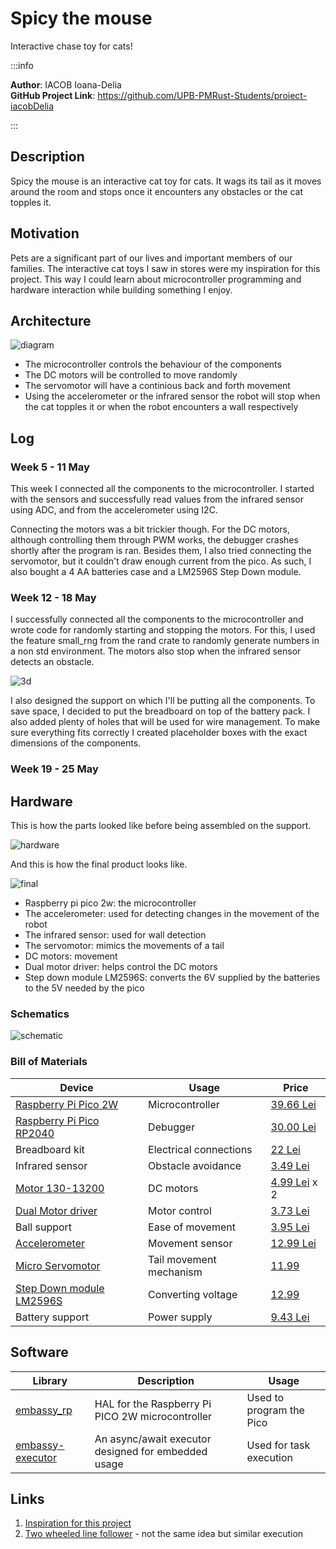 # Spicy the mouse
Interactive chase toy for cats!

:::info 

**Author**: IACOB Ioana-Delia \
**GitHub Project Link**: https://github.com/UPB-PMRust-Students/proiect-iacobDelia

:::

## Description

Spicy the mouse is an interactive cat toy for cats. It wags its tail as it moves around the room and stops once it encounters any obstacles or the cat topples it.

## Motivation

Pets are a significant part of our lives and important members of our families. The interactive cat toys I saw in stores were my inspiration for this project. This way I could learn about microcontroller programming and hardware interaction while building something I enjoy.

## Architecture 

![diagram](Spicy_the_mouse_diagram.webp "Diagram")

* The microcontroller controls the behaviour of the components
* The DC motors will be controlled to move randomly
* The servomotor will have a continious back and forth movement
* Using the accelerometer or the infrared sensor the robot will stop when the cat topples it or when the robot encounters a wall respectively

## Log

<!-- write your progress here every week -->

### Week 5 - 11 May
This week I connected all the components to the microcontroller. I started with the sensors and successfully read values from the infrared sensor using ADC, and from the accelerometer using I2C.

Connecting the motors was a bit trickier though. For the DC motors, although controlling them through PWM works, the debugger crashes shortly after the program is ran. Besides them, I also tried connecting the servomotor, but it couldn't draw enough current from the pico. As such, I also bought a 4 AA batteries case and a LM2596S Step Down module.
### Week 12 - 18 May
I successfully connected all the components to the microcontroller and wrote code for randomly starting and stopping the motors. For this, I used the feature small_rng from the rand crate to randomly generate numbers in a non std environment. The motors also stop when the infrared sensor detects an obstacle.

![3d](3d.webp "3d")

I also designed the support on which I'll be putting all the components. To save space, I decided to put the breadboard on top of the battery pack. I also added plenty of holes that will be used for wire management. To make sure everything fits correctly I created placeholder boxes with the exact dimensions of the components.
### Week 19 - 25 May

## Hardware

This is how the parts looked like before being assembled on the support.

![hardware](hardware.webp "Hardware")

And this is how the final product looks like.

![final](pm_assembled.webp "Assembled")

* Raspberry pi pico 2w: the microcontroller
* The accelerometer: used for detecting changes in the movement of the robot
* The infrared sensor: used for wall detection
* The servomotor: mimics the movements of a tail
* DC motors: movement
* Dual motor driver: helps control the DC motors
* Step down module LM2596S: converts the 6V supplied by the batteries to the 5V needed by the pico
### Schematics

![schematic](pm_project_schematic_small.svg "schematic")

### Bill of Materials

<!-- Fill out this table with all the hardware components that you might need.

The format is 
```
| [Device](link://to/device) | This is used ... | [price](link://to/store) |

```

-->

| Device    | Usage     | Price |
|-----------|-----------|-------|
| [Raspberry Pi Pico 2W](https://datasheets.raspberrypi.com/picow/pico-2-w-datasheet.pdf) | Microcontroller | [39.66 Lei](https://www.optimusdigital.ro/ro/placi-raspberry-pi/13327-raspberry-pi-pico-2-w.html) |
| [Raspberry Pi Pico RP2040](https://datasheets.raspberrypi.com/rp2040/rp2040-datasheet.pdf) | Debugger | [30.00 Lei](https://www.emag.ro/microcontroller-raspberry-pi-rp2040-pico/pd/DKQQWNMBM/) |
| Breadboard kit | Electrical connections | [22 Lei](https://www.optimusdigital.ro/ro/kituri/2222-kit-breadboard-hq-830-p.html?search_query=Kit+Breadboard+HQ830+cu+Fire+%C8%99i+Sursa)|
| Infrared sensor | Obstacle avoidance | [3.49 Lei](https://www.optimusdigital.ro/ro/senzori-senzori-optici/4514-senzor-infrarosu-de-obstacole.html?search_query=+Modul+Senzor+Infrarosu+de+Obstacole+&results=6)|
| [Motor 130-13200](https://5ororwxhiiqojij.leadongcdn.com/LS-FA-130-aidlpBqmKinSRqqniirlki.pdf) | DC motors | [4.99 Lei](https://www.optimusdigital.ro/ro/motoare-motoare-fara-reductor/361-motor-130-13200.html?search_query=motor+dc&results=612) x 2|
| [Dual Motor driver](https://lcsc.com/datasheet/lcsc_datasheet_2211080930_Shenzhen-Fuman-Elec-TC1508A_C5142992.pdf) | Motor control | [3.73 Lei](https://www.optimusdigital.ro/ro/drivere-de-motoare-cu-perii/1514-modul-driver-de-motoare-dual-in-miniatura-10-v-15-a.html?search_query=Modul+Driver+de+Motoare+Dual+in+Miniatura&results=1)|
| Ball support | Ease of movement | [3.95 Lei](https://www.optimusdigital.ro/ro/mecanica-suporturi-cu-bila/74-ball-caster.html?search_query=Suport+cu+Bila+&results=118)|
| [Accelerometer](https://www.analog.com/media/en/technical-documentation/data-sheets/adxl345.pdf) | Movement sensor | [12.99 Lei](https://www.optimusdigital.ro/ro/senzori-senzori-inertiali/97-modul-accelerometru-cu-3-axe-adxl345.html?search_query=Modul+Accelerometru+cu+3+axe+ADXL345&results=2)|
| [Micro Servomotor](http://www.ee.ic.ac.uk/pcheung/teaching/DE1_EE/stores/sg90_datasheet.pdf) | Tail movement mechanism | [11.99](https://www.optimusdigital.ro/ro/motoare-servomotoare/2261-micro-servo-motor-sg90-180.html) |
| [Step Down module LM2596S](https://www.ti.com/lit/ds/symlink/lm2591hv.pdf) | Converting voltage | [12.99](https://www.optimusdigital.ro/ro/surse-coboratoare-reglabile/1108-modul-dc-dc-step-down-lm2596hv.html)|
| Battery support | Power supply | [9.43 Lei](https://www.optimusdigital.ro/ro/suporturi-de-baterii/2806-suport-baterii-4-x-r6.html)|



## Software

| Library | Description | Usage |
|---------|-------------|-------|
| [embassy_rp](https://docs.embassy.dev/embassy-rp/git/rp2040/index.html) | HAL for the Raspberry Pi PICO 2W microcontroller | Used to program the Pico |
| [embassy-executor](https://crates.io/crates/embassy-executor) | An async/await executor designed for embedded usage | Used for task execution |


## Links

<!-- Add a few links that inspired you and that you think you will use for your project -->

1. [Inspiration for this project](https://www.youtube.com/watch?v=CJwI9GmFXds)
2. [Two wheeled line follower](https://www.ijert.org/research/pid-controller-based-line-following-and-obstacle-avoidance-two-wheeled-robot-IJERTCONV7IS02026.pdf) - not the same idea but similar execution
